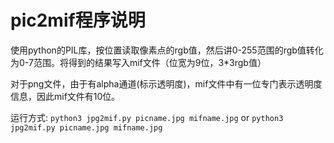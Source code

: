 # pic2mif程序说明
使用python的PIL库，按位置读取像素点的rgb值，然后讲0-255范围的rgb值转化为0-7范围。将得到的结果写入mif文件（位宽为9位，3*3rgb值）

对于png文件，由于有alpha通道(标示透明度)，mif文件中有一位专门表示透明度信息，因此mif文件有10位。

运行方式: `python3 jpg2mif.py picname.jpg mifname.jpg` or
`python3 jpg2mif.py picname.jpg mifname.jpg`
